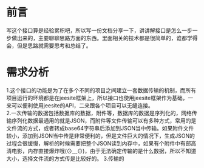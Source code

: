 # 前言
写这个接口算是经验累积吧，所以写一份文档分享一下，讲讲解接口是怎么一步一步做出来的，主要聊聊思路方面的东西。里面相关的技术都是很简单的，谁都学得会，但是思路就需要思考和总结了。  
# 需求分析
1.这个接口的功能是为了在多个不同的项目之间建立一套数据传输的机制，而所有项目运行的环境都是在jeesite框架上，所以接口也使用jeesite框架作为基础，一来可以便利使用jeesite的API，二来跟各个项目可以无缝连接。  
2.一次传输的数据包括数据库的数据，附件等，数据库的数据是序列化的，网络传输序列化数据最通用的就是JSON，而附件等文件传输可以有多种方式，常用的是文件流的方式，或者转成base64字符串后添加到JSON当中传输。如果附件文件较小，添加到JSON当中传是非常便利的，但是文件巨大的情况下，生成JSON的过程会很缓慢，解析的时候需要把整个JSON读到内存中，如果有个附件中有部高清电影，内存直接爆炸哦(⊙﹏⊙)，由于无法确定传输的是什么数据，所以不知道大小，选择文件流的方式传是比较好的。
3.传输的